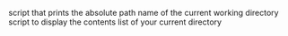 script that prints the absolute path name of the current working directory
script to display the contents list of your current directory
